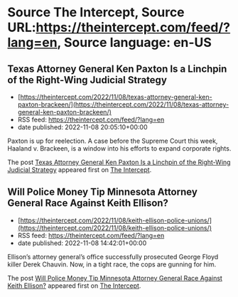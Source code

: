# Source The Intercept, Source URL:https://theintercept.com/feed/?lang=en, Source language: en-US

## Texas Attorney General Ken Paxton Is a Linchpin of the Right-Wing Judicial Strategy
 - [https://theintercept.com/2022/11/08/texas-attorney-general-ken-paxton-brackeen/](https://theintercept.com/2022/11/08/texas-attorney-general-ken-paxton-brackeen/)
 - RSS feed: https://theintercept.com/feed/?lang=en
 - date published: 2022-11-08 20:05:10+00:00

<p>Paxton is up for reelection. A case before the Supreme Court this week, Haaland v. Brackeen, is a window into his efforts to expand corporate rights.</p>
<p>The post <a href="https://theintercept.com/2022/11/08/texas-attorney-general-ken-paxton-brackeen/" rel="nofollow">Texas Attorney General Ken Paxton Is a Linchpin of the Right-Wing Judicial Strategy</a> appeared first on <a href="https://theintercept.com" rel="nofollow">The Intercept</a>.</p>

## Will Police Money Tip Minnesota Attorney General Race Against Keith Ellison?
 - [https://theintercept.com/2022/11/08/keith-ellison-police-unions/](https://theintercept.com/2022/11/08/keith-ellison-police-unions/)
 - RSS feed: https://theintercept.com/feed/?lang=en
 - date published: 2022-11-08 14:42:01+00:00

<p>Ellison’s attorney general’s office successfully prosecuted George Floyd killer Derek Chauvin. Now, in a tight race, the cops are gunning for him.</p>
<p>The post <a href="https://theintercept.com/2022/11/08/keith-ellison-police-unions/" rel="nofollow">Will Police Money Tip Minnesota Attorney General Race Against Keith Ellison?</a> appeared first on <a href="https://theintercept.com" rel="nofollow">The Intercept</a>.</p>

